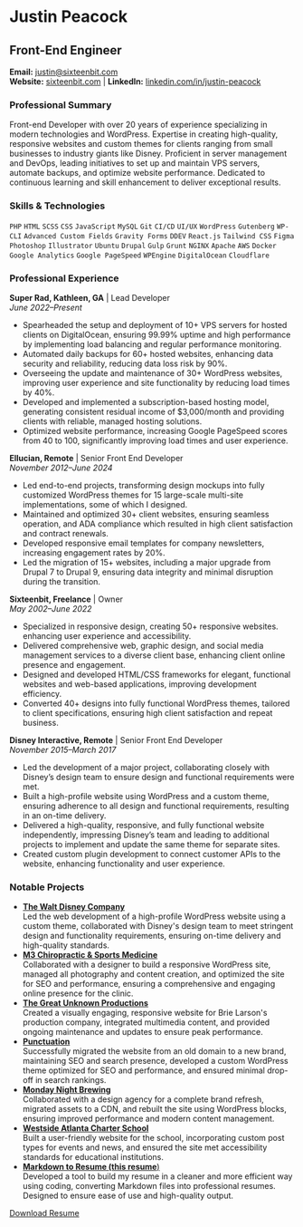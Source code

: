 # Justin Peacock

## Front-End Engineer

**Email:** [justin@sixteenbit.com]( mailto:justin@sixteenbit.com)<br>
**Website:** [sixteenbit.com](https://sixteenbit.com) | **LinkedIn:** [linkedin.com/in/justin-peacock](https://www.linkedin.com/in/justin-peacock)<br>

### Professional Summary

Front-end Developer with over 20 years of experience specializing in modern technologies and WordPress. Expertise in creating high-quality, responsive websites and custom themes for clients ranging from small businesses to industry giants like Disney. Proficient in server management and DevOps, leading initiatives to set up and maintain VPS servers, automate backups, and optimize website performance. Dedicated to continuous learning and skill enhancement to deliver exceptional results.

### Skills & Technologies

`PHP` `HTML` `SCSS` `CSS` `JavaScript` `MySQL` `Git` `CI/CD` `UI/UX` `WordPress` `Gutenberg` `WP-CLI` `Advanced Custom Fields` `Gravity Forms` `DDEV` `React.js` `Tailwind CSS` `Figma` `Photoshop` `Illustrator` `Ubuntu` `Drupal` `Gulp` `Grunt` `NGINX` `Apache` `AWS` `Docker` `Google Analytics` `Google PageSpeed` `WPEngine` `DigitalOcean` `Cloudflare`

### Professional Experience

**Super Rad, Kathleen, GA** | Lead Developer<br>
*June 2022–Present*

* Spearheaded the setup and deployment of 10+ VPS servers for hosted clients on DigitalOcean, ensuring 99.99% uptime and high performance by implementing load balancing and regular performance monitoring.
* Automated daily backups for 60+ hosted websites, enhancing data security and reliability, reducing data loss risk by 90%.
* Overseeing the update and maintenance of 30+ WordPress websites, improving user experience and site functionality by reducing load times by 40%.
* Developed and implemented a subscription-based hosting model, generating consistent residual income of $3,000/month and providing clients with reliable, managed hosting solutions.
* Optimized website performance, increasing Google PageSpeed scores from 40 to 100, significantly improving load times and user experience.

**Ellucian, Remote** | Senior Front End Developer<br>
*November 2012–June 2024*

* Led end-to-end projects, transforming design mockups into fully customized WordPress themes for 15 large-scale multi-site implementations, some of which I designed.
* Maintained and optimized 30+ client websites, ensuring seamless operation, and ADA compliance which resulted in high client satisfaction and contract renewals.
* Developed responsive email templates for company newsletters, increasing engagement rates by 20%.
* Led the migration of 15+ websites, including a major upgrade from Drupal 7 to Drupal 9, ensuring data integrity and minimal disruption during the transition.

**Sixteenbit, Freelance** | Owner<br>
*May 2002–June 2022*

* Specialized in responsive design, creating 50+ responsive websites. enhancing user experience and accessibility.
* Delivered comprehensive web, graphic design, and social media management services to a diverse client base, enhancing client online presence and engagement.
* Designed and developed HTML/CSS frameworks for elegant, functional websites and web-based applications, improving development efficiency.
* Converted 40+ designs into fully functional WordPress themes, tailored to client specifications, ensuring high client satisfaction and repeat business.

**Disney Interactive, Remote** | Senior Front End Developer<br>
*November 2015–March 2017*

* Led the development of a major project, collaborating closely with Disney’s design team to ensure design and functional requirements were met.
* Built a high-profile website using WordPress and a custom theme, ensuring adherence to all design and functional requirements, resulting in an on-time delivery.
* Delivered a high-quality, responsive, and fully functional website independently, impressing Disney’s team and leading to additional projects to implement and update the same theme for separate sites.
* Created custom plugin development to connect customer APIs to the website, enhancing functionality and user experience.

### Notable Projects

* [**The Walt Disney Company**](https://thewaltdisneycompany.com/)<br>
Led the web development of a high-profile WordPress website using a custom theme, collaborated with Disney's design team to meet stringent design and functionality requirements, ensuring on-time delivery and high-quality standards.
* [**M3 Chiropractic & Sports Medicine**](https://m3chiro.com/)<br>
Collaborated with a designer to build a responsive WordPress site, managed all photography and content creation, and optimized the site for SEO and performance, ensuring a comprehensive and engaging online presence for the clinic.
* [**The Great Unknown Productions**](https://thegreatunknownproductions.com/)<br>
Created a visually engaging, responsive website for Brie Larson's production company, integrated multimedia content, and provided ongoing maintenance and updates to ensure peak performance.
* [**Punctuation**](https://punctuation.com/)<br>
Successfully migrated the website from an old domain to a new brand, maintaining SEO and search presence, developed a custom WordPress theme optimized for SEO and performance, and ensured minimal drop-off in search rankings.
* [**Monday Night Brewing**](https://mondaynightbrewing.com/)<br>
Collaborated with a design agency for a complete brand refresh, migrated assets to a CDN, and rebuilt the site using WordPress blocks, ensuring improved performance and modern content management.
* [**Westside Atlanta Charter School**](https://wacs.us/)<br>
Built a user-friendly website for the school, incorporating custom post types for events and news, and ensured the site met accessibility standards for educational institutions.
* [**Markdown to Resume (this resume**)](https://lab.superrad.dev/justin/markdown-to-resume)<br>
Developed a tool to build my resume in a cleaner and more efficient way using coding, converting Markdown files into professional resumes. Designed to ensure ease of use and high-quality output.

<div class="hide-for-print">
	<a href="./resume.pdf" class="button">Download Resume</a>
</div>
